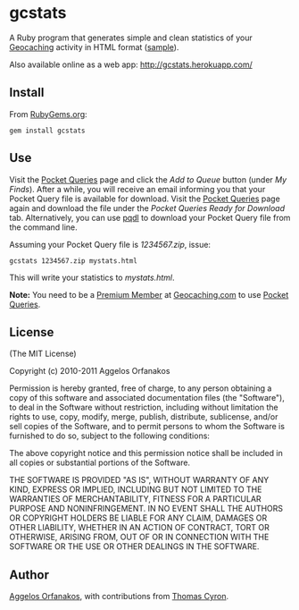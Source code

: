 # gcstats #

A Ruby program that generates simple and clean statistics of your [Geocaching][gc] activity in HTML format ([sample][agorf]).

Also available online as a web app: <http://gcstats.herokuapp.com/>

[gc]: http://www.geocaching.com/
[agorf]: http://agorf.github.com/gcstats/agorf.html

## Install ##

From [RubyGems.org](http://rubygems.org/gems/gcstats):

    gem install gcstats

## Use ##

Visit the [Pocket Queries][pq] page and click the _Add to Queue_ button (under _My Finds_). After a while, you will receive an email informing you that your Pocket Query file is available for download. Visit the [Pocket Queries][pq] page again and download the file under the _Pocket Queries Ready for Download_ tab. Alternatively, you can use [pqdl][] to download your Pocket Query file from the command line.

Assuming your Pocket Query file is _1234567.zip_, issue:

    gcstats 1234567.zip mystats.html

This will write your statistics to _mystats.html_.

**Note:** You need to be a [Premium Member][pm] at [Geocaching.com][gc] to use [Pocket Queries][pq].

[pq]: http://www.geocaching.com/pocket/
[pqdl]: https://github.com/nano/pqdl
[pm]: https://www.geocaching.com/membership/

## License ##

(The MIT License)

Copyright (c) 2010-2011 Aggelos Orfanakos

Permission is hereby granted, free of charge, to any person obtaining a copy of this software and associated documentation files (the "Software"), to deal in the Software without restriction, including without limitation the rights to use, copy, modify, merge, publish, distribute, sublicense, and/or sell copies of the Software, and to permit persons to whom the Software is furnished to do so, subject to the following conditions:

The above copyright notice and this permission notice shall be included in all copies or substantial portions of the Software.

THE SOFTWARE IS PROVIDED "AS IS", WITHOUT WARRANTY OF ANY KIND, EXPRESS OR IMPLIED, INCLUDING BUT NOT LIMITED TO THE WARRANTIES OF MERCHANTABILITY, FITNESS FOR A PARTICULAR PURPOSE AND NONINFRINGEMENT. IN NO EVENT SHALL THE AUTHORS OR COPYRIGHT HOLDERS BE LIABLE FOR ANY CLAIM, DAMAGES OR OTHER LIABILITY, WHETHER IN AN ACTION OF CONTRACT, TORT OR OTHERWISE, ARISING FROM, OUT OF OR IN CONNECTION WITH THE SOFTWARE OR THE USE OR OTHER DEALINGS IN THE SOFTWARE.

## Author ##

[Aggelos Orfanakos](http://agorf.gr/), with contributions from [Thomas Cyron](http://thcyron.de/).
